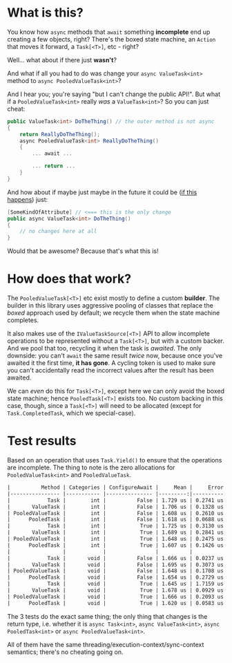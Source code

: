 # What is this?

You know how `async` methods that `await` something **incomplete** end up creating a few objects, right? There's
the boxed state machine, an `Action` that moves it forward, a `Task[<T>]`, etc - right?

Well... what about if there just **wasn't**?

And what if all you had to do was change your `async ValueTask<int>` method to `async PooledValueTask<int>`?

And I hear you; you're saying "but I can't change the public API!". But what if a `PooledValueTask<int>` really *was*
a `ValueTask<int>`? So you can just cheat:

``` c#
public ValueTask<int> DoTheThing() // the outer method is not async
{
	return ReallyDoTheThing();
	async PooledValueTask<int> ReallyDoTheThing()
	{
		... await ...

		... return ...
	}
}
```

And how about if maybe just maybe in the future it could be ([if this happens](https://github.com/dotnet/csharplang/issues/1407)) just:

``` c#
[SomeKindOfAttribute] // <=== this is the only change
public async ValueTask<int> DoTheThing()
{
	// no changes here at all
}
```

Would that be awesome? Because that's what this is!

# How does that work?

The `PooledValueTask[<T>]` etc exist mostly to define a custom **builder**. The builder in this library uses aggressive pooling of classes
that replace the *boxed* approach used by default; we recycle them when the state machine completes.

It also makes use of the `IValueTaskSource[<T>]` API to allow incomplete operations to be represented without a `Task[<T>]`, but with a custom backer.
And we pool that too, recycling it when the task is *awaited*. The only downside: you can't `await` the same result *twice* now, because
once you've awaited it the first time, **it has gone**. A cycling token is used to make sure you can't accidentally read the incorrect
values after the result has been awaited.

We can *even* do this for `Task[<T>]`, except here we can only avoid the boxed state machine; hence `PooledTask[<T>]` exists too. No custom backing in this case, though, since a `Task[<T>]` will
need to be allocated (except for `Task.CompletedTask`, which we special-case).

# Test results

Based on an operation that uses `Task.Yield()` to ensure that the operations are incomplete. The thing to note is the zero
allocations for `PooledValueTask<int>` and `PooledValueTask`.

``` txt
|          Method | Categories | ConfigureAwait |     Mean |     Error |    StdDev |  Gen 0 | Gen 1 | Gen 2 | Allocated |
|---------------- |----------- |--------------- |---------:|----------:|----------:|-------:|------:|------:|----------:|
|            Task |        int |          False | 1.729 us | 0.2741 us | 0.0150 us | 0.0176 |     - |     - |     120 B |
|       ValueTask |        int |          False | 1.706 us | 0.1328 us | 0.0073 us | 0.0195 |     - |     - |     128 B |
| PooledValueTask |        int |          False | 1.608 us | 0.2610 us | 0.0143 us |      - |     - |     - |         - |
|      PooledTask |        int |          False | 1.618 us | 0.0688 us | 0.0038 us | 0.0098 |     - |     - |      72 B |
|            Task |        int |           True | 1.725 us | 0.3130 us | 0.0172 us | 0.0176 |     - |     - |     120 B |
|       ValueTask |        int |           True | 1.689 us | 0.2841 us | 0.0156 us | 0.0195 |     - |     - |     128 B |
| PooledValueTask |        int |           True | 1.648 us | 0.2475 us | 0.0136 us |      - |     - |     - |         - |
|      PooledTask |        int |           True | 1.607 us | 0.1426 us | 0.0078 us | 0.0098 |     - |     - |      72 B |
|                 |            |                |          |           |           |        |       |       |           |
|            Task |       void |          False | 1.666 us | 0.0237 us | 0.0013 us | 0.0176 |     - |     - |     112 B |
|       ValueTask |       void |          False | 1.695 us | 0.3073 us | 0.0168 us | 0.0176 |     - |     - |     120 B |
| PooledValueTask |       void |          False | 1.648 us | 0.1708 us | 0.0094 us |      - |     - |     - |         - |
|      PooledTask |       void |          False | 1.654 us | 0.2729 us | 0.0150 us | 0.0098 |     - |     - |      72 B |
|            Task |       void |           True | 1.645 us | 1.7159 us | 0.0941 us | 0.0176 |     - |     - |     112 B |
|       ValueTask |       void |           True | 1.678 us | 0.0929 us | 0.0051 us | 0.0176 |     - |     - |     120 B |
| PooledValueTask |       void |           True | 1.666 us | 0.2093 us | 0.0115 us |      - |     - |     - |         - |
|      PooledTask |       void |           True | 1.620 us | 0.0583 us | 0.0032 us | 0.0098 |     - |     - |      72 B |
```

The 3 tests do the exact same thing; the only thing that changes is the return type, i.e. whether it is `async Task<int>`, `async ValueTask<int>`, `async PooledTask<int>` or `async PooledValueTask<int>`.

All of them have the same threading/execution-context/sync-context semantics; there's no cheating going on.

